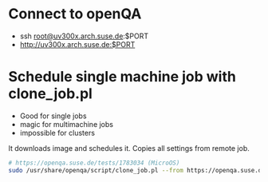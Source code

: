 # Connect to openQA
 - ssh root@uv300x.arch.suse.de:$PORT
 - http://uv300x.arch.suse.de:$PORT

# Schedule single machine job with clone_job.pl
 - Good for single jobs
 - magic for multimachine jobs
 - impossible for clusters
 
It downloads image and schedules it. Copies all settings from remote job.
```bash
# https://openqa.suse.de/tests/1783034 (MicroOS)
sudo /usr/share/openqa/script/clone_job.pl --from https://openqa.suse.de --host localhost 1783034
```
